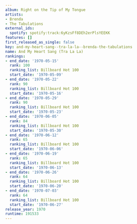 ```yaml
---
album: Right on the Tip of My Tongue
artists:
- Brenda
- The Tabulations
external_ids:
  spotify: spotify:track:6yKzsFf8DEh2erPlsYEEKK
features: []
first_released_as_single: false
key: and-my-heart-sang--tra-la-la--brenda-the-tabulations
name: And My Heart Sang (Tra La La)
rankings:
- end_date: '1970-05-15'
  rank: 100
  ranking_list: Billboard Hot 100
  start_date: '1970-05-09'
- end_date: '1970-05-22'
  rank: 90
  ranking_list: Billboard Hot 100
  start_date: '1970-05-16'
- end_date: '1970-05-29'
  rank: 90
  ranking_list: Billboard Hot 100
  start_date: '1970-05-23'
- end_date: '1970-06-05'
  rank: 84
  ranking_list: Billboard Hot 100
  start_date: '1970-05-30'
- end_date: '1970-06-12'
  rank: 65
  ranking_list: Billboard Hot 100
  start_date: '1970-06-06'
- end_date: '1970-06-19'
  rank: 65
  ranking_list: Billboard Hot 100
  start_date: '1970-06-13'
- end_date: '1970-06-26'
  rank: 64
  ranking_list: Billboard Hot 100
  start_date: '1970-06-20'
- end_date: '1970-07-03'
  rank: 64
  ranking_list: Billboard Hot 100
  start_date: '1970-06-27'
release_year: 1970
runtime: 191533
---
```


